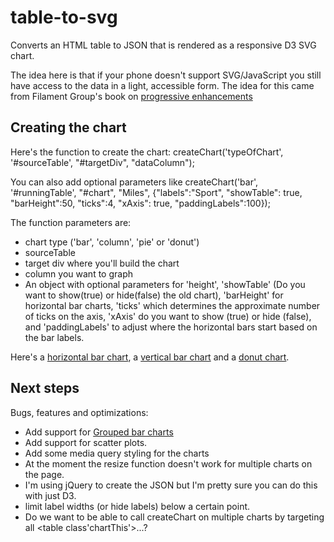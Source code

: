 table-to-svg
============

Converts an HTML table to JSON that is rendered as a responsive D3 SVG chart.

The idea here is that if your phone doesn't support SVG/JavaScript you still have access to the data in a light, accessible form. The idea for this came from Filament Group's book on [progressive enhancements](http://filamentgroup.com/dwpe/)

## Creating the chart
Here's the function to create the chart:
createChart('typeOfChart', '#sourceTable', "#targetDiv", "dataColumn");

You can also add optional parameters like
createChart('bar', '#runningTable', "#chart", "Miles", {"labels":"Sport", "showTable": true, "barHeight":50, "ticks":4, "xAxis": true, "paddingLabels":100});

The function parameters are:
* chart type ('bar', 'column', 'pie' or 'donut')
* sourceTable
* target div where you'll build the chart
* column you want to graph
* An object with optional parameters for 'height', 'showTable' (Do you want to show(true) or hide(false) the old chart), 'barHeight' for horizontal bar charts, 'ticks' which determines the approximate number of ticks on the axis, 'xAxis' do you want to show (true) or hide (false), and 'paddingLabels' to adjust where the horizontal bars start based on the bar labels.

Here's a [horizontal bar chart](http://54.243.239.169/brian/storytelling/tableToSVG_bar.html), a [vertical bar chart](http://54.243.239.169/brian/storytelling/tableToSVG.html) and a [donut chart](http://54.243.239.169/brian/storytelling/tableToSVG_donut.html).

## Next steps
Bugs, features and optimizations:
* Add support for [Grouped bar charts](http://bl.ocks.org/mbostock/3887051)
* Add support for scatter plots.
* Add some media query styling for the charts
* At the moment the resize function doesn't work for multiple charts on the page.
* I'm using jQuery to create the JSON but I'm pretty sure you can do this with just D3.
* limit label widths (or hide labels) below a certain point.
* Do we want to be able to call createChart on multiple charts by targeting all <table class'chartThis'>...</table>?
